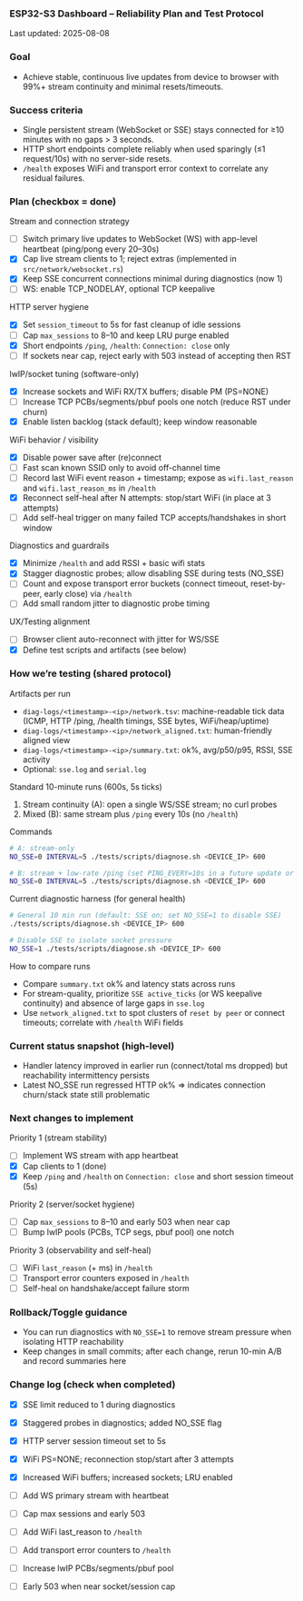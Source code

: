 ### ESP32-S3 Dashboard – Reliability Plan and Test Protocol

Last updated: 2025-08-08

### Goal
- Achieve stable, continuous live updates from device to browser with 99%+ stream continuity and minimal resets/timeouts.

### Success criteria
- Single persistent stream (WebSocket or SSE) stays connected for ≥10 minutes with no gaps > 3 seconds.
- HTTP short endpoints complete reliably when used sparingly (≤1 request/10s) with no server-side resets.
- `/health` exposes WiFi and transport error context to correlate any residual failures.

### Plan (checkbox = done)

Stream and connection strategy
- [ ] Switch primary live updates to WebSocket (WS) with app-level heartbeat (ping/pong every 20–30s)
- [x] Cap live stream clients to 1; reject extras (implemented in `src/network/websocket.rs`)
- [x] Keep SSE concurrent connections minimal during diagnostics (now 1)
- [ ] WS: enable TCP_NODELAY, optional TCP keepalive

HTTP server hygiene
- [x] Set `session_timeout` to 5s for fast cleanup of idle sessions
- [ ] Cap `max_sessions` to 8–10 and keep LRU purge enabled
- [x] Short endpoints `/ping`, `/health`: `Connection: close` only
- [ ] If sockets near cap, reject early with 503 instead of accepting then RST

lwIP/socket tuning (software-only)
- [x] Increase sockets and WiFi RX/TX buffers; disable PM (PS=NONE)
- [ ] Increase TCP PCBs/segments/pbuf pools one notch (reduce RST under churn)
- [x] Enable listen backlog (stack default); keep window reasonable

WiFi behavior / visibility
- [x] Disable power save after (re)connect
- [ ] Fast scan known SSID only to avoid off-channel time
- [ ] Record last WiFi event reason + timestamp; expose as `wifi.last_reason` and `wifi.last_reason_ms` in `/health`
- [x] Reconnect self-heal after N attempts: stop/start WiFi (in place at 3 attempts)
- [ ] Add self-heal trigger on many failed TCP accepts/handshakes in short window

Diagnostics and guardrails
- [x] Minimize `/health` and add RSSI + basic wifi stats
- [x] Stagger diagnostic probes; allow disabling SSE during tests (NO_SSE)
- [ ] Count and expose transport error buckets (connect timeout, reset-by-peer, early close) via `/health`
- [ ] Add small random jitter to diagnostic probe timing

UX/Testing alignment
- [ ] Browser client auto-reconnect with jitter for WS/SSE
- [x] Define test scripts and artifacts (see below)

### How we’re testing (shared protocol)

Artifacts per run
- `diag-logs/<timestamp>-<ip>/network.tsv`: machine-readable tick data (ICMP, HTTP /ping, /health timings, SSE bytes, WiFi/heap/uptime)
- `diag-logs/<timestamp>-<ip>/network_aligned.txt`: human-friendly aligned view
- `diag-logs/<timestamp>-<ip>/summary.txt`: ok%, avg/p50/p95, RSSI, SSE activity
- Optional: `sse.log` and `serial.log`

Standard 10-minute runs (600s, 5s ticks)
1) Stream continuity (A): open a single WS/SSE stream; no curl probes
2) Mixed (B): same stream plus `/ping` every 10s (no `/health`)

Commands

```bash
# A: stream-only
NO_SSE=0 INTERVAL=5 ./tests/scripts/diagnose.sh <DEVICE_IP> 600

# B: stream + low-rate /ping (set PING_EVERY=10s in a future update or run a separate lightweight loop)
NO_SSE=0 INTERVAL=5 ./tests/scripts/diagnose.sh <DEVICE_IP> 600
```

Current diagnostic harness (for general health)

```bash
# General 10 min run (default: SSE on; set NO_SSE=1 to disable SSE)
./tests/scripts/diagnose.sh <DEVICE_IP> 600

# Disable SSE to isolate socket pressure
NO_SSE=1 ./tests/scripts/diagnose.sh <DEVICE_IP> 600
```

How to compare runs
- Compare `summary.txt` ok% and latency stats across runs
- For stream-quality, prioritize `SSE active_ticks` (or WS keepalive continuity) and absence of large gaps in `sse.log`
- Use `network_aligned.txt` to spot clusters of `reset by peer` or connect timeouts; correlate with `/health` WiFi fields

### Current status snapshot (high-level)
- Handler latency improved in earlier run (connect/total ms dropped) but reachability intermittency persists
- Latest NO_SSE run regressed HTTP ok% ⇒ indicates connection churn/stack state still problematic

### Next changes to implement
Priority 1 (stream stability)
- [ ] Implement WS stream with app heartbeat
- [x] Cap clients to 1 (done)
- [x] Keep `/ping` and `/health` on `Connection: close` and short session timeout (5s)

Priority 2 (server/socket hygiene)
- [ ] Cap `max_sessions` to 8–10 and early 503 when near cap
- [ ] Bump lwIP pools (PCBs, TCP segs, pbuf pool) one notch

Priority 3 (observability and self-heal)
- [ ] WiFi `last_reason` (+ ms) in `/health`
- [ ] Transport error counters exposed in `/health`
- [ ] Self-heal on handshake/accept failure storm

### Rollback/Toggle guidance
- You can run diagnostics with `NO_SSE=1` to remove stream pressure when isolating HTTP reachability
- Keep changes in small commits; after each change, rerun 10-min A/B and record summaries here

### Change log (check when completed)
- [x] SSE limit reduced to 1 during diagnostics
- [x] Staggered probes in diagnostics; added NO_SSE flag
- [x] HTTP server session timeout set to 5s
- [x] WiFi PS=NONE; reconnection stop/start after 3 attempts
- [x] Increased WiFi buffers; increased sockets; LRU enabled
- [ ] Add WS primary stream with heartbeat
- [ ] Cap max sessions and early 503
- [ ] Add WiFi last_reason to `/health`
- [ ] Add transport error counters to `/health`
- [ ] Increase lwIP PCBs/segments/pbuf pool
- [ ] Early 503 when near socket/session cap


